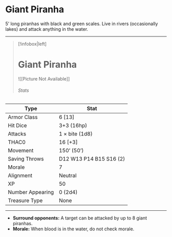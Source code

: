 # Giant Piranha

5’ long piranhas with black and green scales. Live in rivers (occasionally lakes) and attack anything in the water.

------
> [!infobox|left] 
> # Giant Piranha
>  ![[Picture Not Available]] 
>  ###### Stats 
| Type                    | Stat        |
| ---------------- | ------------------------------ |
| Armor Class     | 6 [13]                  |
| Hit Dice         | 3+3 (16hp)              |
| Attacks          | 1 × bite (1d8)          |
| THAC0            | 16 [+3]                 |
| Movement         | 150’ (50’)              |
| Saving Throws    | D12 W13 P14 B15 S16 (2) |
| Morale           | 7                       |
| Alignment        | Neutral                 |
| XP               | 50                      |
| Number Appearing | 0 (2d4)                 |
| Treasure Type    | None                    |

------

- **Surround opponents:** A target can be attacked by up to 8 giant piranhas.
- **Morale:** When blood is in the water, do not check morale.

